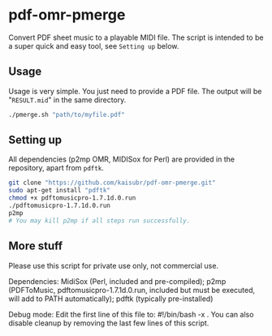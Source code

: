 # pdf-omr-pmerge
Convert PDF sheet music to a playable MIDI file. The script is intended to be a super quick and easy tool, see `Setting up` below.

## Usage
Usage is very simple. You just need to provide a PDF file. The output will be "`RESULT.mid`" in the same directory.
```bash
./pmerge.sh "path/to/myfile.pdf"
```

## Setting up
All dependencies (p2mp OMR, MIDISox for Perl) are provided in the repository, apart from `pdftk`.

```bash
git clone "https://github.com/kaisubr/pdf-omr-pmerge.git"
sudo apt-get install "pdftk"
chmod +x pdftomusicpro-1.7.1d.0.run
./pdftomusicpro-1.7.1d.0.run
p2mp 
# You may kill p2mp if all steps run successfully.
```

## More stuff
Please use this script for private use only, not commercial use.

Dependencies: MidiSox (Perl, included and pre-compiled); p2mp (PDFToMusic, pdftomusicpro-1.7.1d.0.run, included but must be executed, will add to PATH automatically); pdftk (typically pre-installed)
 
Debug mode: Edit the first line of this file to: #!/bin/bash -x . You can also disable cleanup by removing the last few lines of this script.
